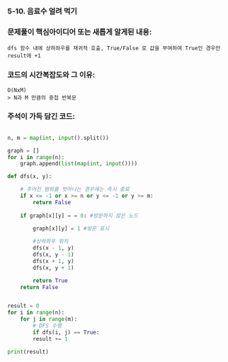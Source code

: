 ### 5-10. 음료수 얼려 먹기

### 문제풀이 핵심아이디어 또는 새롭게 알게된 내용: 
    dfs 함수 내에 상하좌우를 재귀적 호출, True/False 로 값을 부여하여 True인 경우만 result에 +1

            
### 코드의 시간복잡도와 그 이유:    
    O(NxM)   
    > N과 M 만큼의 중첩 반복문
   
    
### 주석이 가득 담긴 코드:
```python

n, m = map(int, input().split())

graph = []
for i in range(n):
    graph.append(list(map(int, input())))

def dfs(x, y):

    # 주어진 범위를 벗어나는 경우에는 즉시 종료
    if x <= -1 or x >= n or y <= -1 or y >= m:
        return False
    
    if graph[x][y] = = 0: #방문하지 않은 노드

        graph[x][y] = 1 #방문 표시
        
        #상하좌우 위치 
        dfs(x - 1, y)
        dfs(x, y - 1)
        dfs(x + 1, y)
        dfs(x, y + 1)

        return True
    return False


result = 0
for i in range(n):
    for j in range(m):
        # DFS 수행
        if dfs(i, j) == True:
        result += 1

print(result) 



```

